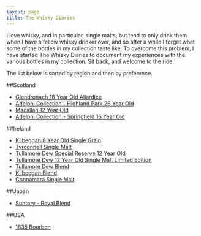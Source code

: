 ```yaml
---
layout: page
title: The Whisky Diaries
---
```


I love whisky, and in particular, single malts, but tend to only drink them when I have a fellow whisky drinker over, and so after a while I forget what some of the bottles in my collection taste like. To overcome this problem, I have started The Whisky Diaries to document my experiences with the various bottles in my collection. Sit back, and welcome to the ride.

The list below is sorted by region and then by preference.

##Scotland
* [Glendronach 18 Year Old Allardice](/whisky/2016/10/15/the-whisky-diaries-glendronach-18-year-old.html)
* [Adelphi Collection - Highland Park 26 Year Old](/whisky/2016/12/16/the-whisky-diaries-adelphi-collection-highland-park-26yo.html)
* [Macallan 12 Year Old](/whisky/2016/10/14/the-whisky-diaries-macallan-12-year-old.html)
* [Adelphi Collection - Springfield 16 Year Old](/whisky/2016/10/14/the-whisky-diaries-springbank-16-year-old.html)

##Ireland
* [Kilbeggan 8 Year Old Single Grain](/whisky/2016/12/16/the-whisky-diaries-kilbeggan.html)
* [Tyrconnell Single Malt](/whisky/2016/12/16/the-whisky-diaries-kilbeggan.html)
* [Tullamore Dew Special Reserve 12 Year Old](/whisky/2016/12/16/the-whisky-diaries-tullamore-dew.html)
* [Tullamore Dew 12 Year Old Single Malt Limited Edition](/whisky/2016/12/16/the-whisky-diaries-tullamore-dew.html)
* [Tullamore Dew Blend](/whisky/2016/12/16/the-whisky-diaries-tullamore-dew.html)
* [Kilbeggan Blend](/whisky/2016/12/16/the-whisky-diaries-kilbeggan.html)
* [Connamara Single Malt](/whisky/2016/12/16/the-whisky-diaries-kilbeggan.html)

##Japan
* [Suntory - Royal Blend](/whisky/2016/12/16/the-whisky-diaries-suntory-royal.html)

##USA
* [1835 Bourbon](/whisky/2016/10/15/the-whisky-diaries-1835-bourbon.html)